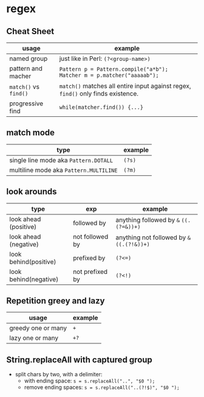 regex
======

## Cheat Sheet
usage         | example
------------- | -------------
named group | just like in Perl: `(?<group-name>)`
pattern and macher |  `Pattern p = Pattern.compile("a*b");` <br> `Matcher m = p.matcher("aaaaab");`
`match()` vs `find()` | `match()` matches all entire input against regex, `find()` only finds existence.
progressive find | `while(matcher.find()) {...}`


## match mode
type | example
------------- | -------------
single line mode aka `Pattern.DOTALL` |`(?s)`
multiline mode aka `Pattern.MULTILINE` | `(?m)`


## look arounds
type        |  exp | example
------------- | ------------- | -------------
look ahead (positive)   | followed by  | anything followed by `&` `((.(?=&))+)`
look ahead (negative)   | not followed by | anything not followed by `&` `((.(?!&))+)`
look behind(positive)   | prefixed by | `(?<=)` 
look behind(negative)   | not prefixed by | `(?<!)`

## Repetition greey and lazy
usage         | example
------------- | -------------
greedy one or many | `+`
lazy one or many | `+?`

## String.replaceAll with  captured group

- split chars by two, with a delimiter:
  - with ending space:
    `s = s.replaceAll("..", "$0 ");`
  - remove ending spaces:
    `s = s.replaceAll("..(?!$)", "$0 ");`

